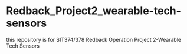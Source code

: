 # Redback_Project2_wearable-tech-sensors
this repository is for SIT374/378 Redback Operation Project 2-Wearable Tech Sensors
